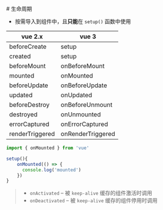 ﻿﻿# 生命周期

- 按需导入到组件中，且**只能**在 `setup()` 函数中使用

| vue 2.x         | vue 3             |
| --------------- | ----------------- |
| beforeCreate    | setup             |
| created         | setup             |
| beforeMount     | onBeforeMount     |
| mounted         | onMounted         |
| beforeUpdate    | onBeforeUpdate    |
| updated         | onUpdated         |
| beforeDestroy   | onBeforeUnmount   |
| destroyed       | onUnmounted       |
| errorCaptured   | onErrorCaptured   |
| renderTriggered | onRenderTriggered |

``` js
import { onMounted } from 'vue'

setup(){
    onMounted(() => {
      console.log('mounted')
    })
}
```

>- `onActivated` – 被 `keep-alive` 缓存的组件激活时调用
>- `onDeactivated` – 被 `keep-alive` 缓存的组件停用时调用
